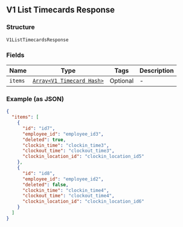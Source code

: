 ## V1 List Timecards Response

### Structure

`V1ListTimecardsResponse`

### Fields

| Name | Type | Tags | Description |
|  --- | --- | --- | --- |
| `items` | [`Array<V1 Timecard Hash>`](/doc/models/v1-timecard.md) | Optional | - |

### Example (as JSON)

```json
{
  "items": [
    {
      "id": "id7",
      "employee_id": "employee_id3",
      "deleted": true,
      "clockin_time": "clockin_time3",
      "clockout_time": "clockout_time3",
      "clockin_location_id": "clockin_location_id5"
    },
    {
      "id": "id8",
      "employee_id": "employee_id2",
      "deleted": false,
      "clockin_time": "clockin_time4",
      "clockout_time": "clockout_time4",
      "clockin_location_id": "clockin_location_id6"
    }
  ]
}
```

